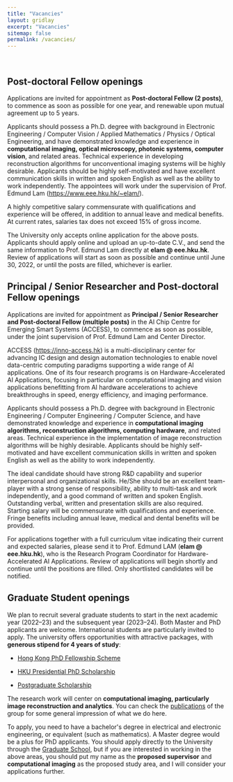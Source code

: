 ```yaml
---
title: "Vacancies"
layout: gridlay
excerpt: "Vacancies"
sitemap: false
permalink: /vacancies/
---
```


<!-- ![]({{ site.url }}{{ site.baseurl }}/assets/images/research/work_summary.png){: style="float:middle; border: 10px; display: block; margin-left: auto; margin-right: auto; width:60%; border-radius: 0;"}  -->


<br>

## Post-doctoral Fellow openings
Applications are invited for appointment as **Post-doctoral Fellow (2 posts)**, to commence as soon as possible for one year, and renewable upon mutual agreement up to 5 years.

Applicants should possess a Ph.D. degree with background in Electronic Engineering / Computer Vision / Applied Mathematics / Physics / Optical Engineering, and have demonstrated knowledge and experience in **computational imaging, optical microscopy, photonic systems, computer vision**, and related areas. Technical experience in developing reconstruction algorithms for unconventional imaging systems will be highly desirable. Applicants should be highly self-motivated and have excellent communication skills in written and spoken English as well as the ability to work independently. The appointees will work under the supervision of Prof. Edmund Lam (https://www.eee.hku.hk/~elam/).

A highly competitive salary commensurate with qualifications and experience will be offered, in addition to annual leave and medical benefits. At current rates, salaries tax does not exceed 15% of gross income.

The University only accepts online application for the above posts. Applicants should apply online and upload an up-to-date C.V., and send the same information to Prof. Edmund Lam directly at **elam @ eee.hku.hk**. Review of applications will start as soon as possible and continue until June 30, 2022, or until the posts are filled, whichever is earlier.




## Principal / Senior Researcher and Post-doctoral Fellow openings
Applications are invited for appointment as **Principal / Senior Researcher and Post-doctoral Fellow (multiple posts)** in the AI Chip Centre for Emerging Smart Systems (ACCESS), to commence as soon as possible, under the joint supervision of Prof. Edmund Lam and Center Director.

ACCESS (https://inno-access.hk) is a multi-disciplinary center for advancing IC design and design automation technologies to enable novel data-centric computing paradigms supporting a wide range of AI applications. One of its four research programs is on Hardware-Accelerated AI Applications, focusing in particular on computational imaging and vision applications benefitting from AI hardware accelerations to achieve breakthroughs in speed, energy efficiency, and imaging performance.

Applicants should possess a Ph.D. degree with background in Electronic Engineering / Computer Engineering / Computer Science, and have demonstrated knowledge and experience in **computational imaging algorithms, reconstruction algorithms, computing hardware**, and related areas. Technical experience in the implementation of image reconstruction algorithms will be highly desirable. Applicants should be highly self-motivated and have excellent communication skills in written and spoken English as well as the ability to work independently.

The ideal candidate should have strong R&D capability and superior interpersonal and organizational skills. He/She should be an excellent team-player with a strong sense of responsibility, ability to multi-task and work independently, and a good command of written and spoken English. Outstanding verbal, written and presentation skills are also required. Starting salary will be commensurate with qualifications and experience. Fringe benefits including annual leave, medical and dental benefits will be provided.

For applications together with a full curriculum vitae indicating their current and expected salaries, please send it to Prof. Edmund LAM (**elam @ eee.hku.hk**), who is the Research Program Coordinator for Hardware-Accelerated AI Applications. Review of applications will begin shortly and continue until the positions are filled. Only shortlisted candidates will be notified.


## Graduate Student openings
We plan to recruit several graduate students to start in the next academic year (2022–23) and the subsequent year (2023–24). Both Master and PhD applicants are welcome. International students are particularly invited to apply. The university offers opportunities with attractive packages, with **generous stipend for 4 years of study**:

- [Hong Kong PhD Fellowship Scheme](https://cerg1.ugc.edu.hk/hkpfs/index.html)

- [HKU Presidential PhD Scholarship](https://gradsch.hku.hk/gradsch/prospective-students/scholarship-funding-and-fees#1)

- [Postgraduate Scholarship](https://gradsch.hku.hk/gradsch/prospective-students/scholarship-funding-and-fees#4)

The research work will center on **computational imaging, particularly image reconstruction and analytics**. You can check the [publications](https://www.eee.hku.hk/~elam/pub.html) of the group for some general impression of what we do here.

To apply, you need to have a bachelor's degree in electrical and electronic engineering, or equivalent (such as mathematics). A Master degree would be a plus for PhD applicants. You should apply directly to the University through the [Graduate School](https://www.hku.hk/gradsch), but if you are interested in working in the above areas, you should put my name as the **proposed supervisor** and **computational imaging** as the proposed study area, and I will consider your applications further.

